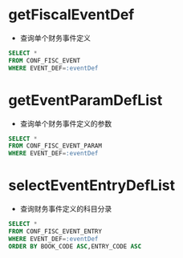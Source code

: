 getFiscalEventDef
===
* 查询单个财务事件定义
```sql
SELECT * 
FROM CONF_FISC_EVENT 
WHERE EVENT_DEF=:eventDef
```

getEventParamDefList
===
* 查询单个财务事件定义的参数
```sql
SELECT * 
FROM CONF_FISC_EVENT_PARAM 
WHERE EVENT_DEF=:eventDef 
```

selectEventEntryDefList
===
* 查询财务事件定义的科目分录
```sql
SELECT * 
FROM CONF_FISC_EVENT_ENTRY 
WHERE EVENT_DEF=:eventDef 
ORDER BY BOOK_CODE ASC,ENTRY_CODE ASC
```
